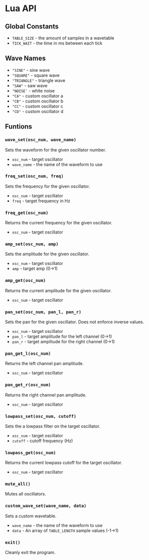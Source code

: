 # Lua API

## Global Constants
- `TABLE_SIZE` - the amount of samples in a wavetable
- `TICK_WAIT` - the time in ms between each tick

## Wave Names
- `"SINE"` - sine wave
- `"SQUARE"` - square wave
- `"TRIANGLE"` - triangle wave
- `"SAW"` - saw wave
- `"NOISE'` - white noise
- `"CA"` - custom oscillator a
- `"CB"` - custom oscillator b
- `"CC"` - custom oscillator c
- `"CD"` - custom oscillator d

## Funtions

### `wave_set(osc_num, wave_name)` 
Sets the waveform for the given oscillator number. 
- `osc_num` - target oscillator
- `wave_name` - the name of the waveform to use

### `freq_set(osc_num, freq)` 
Sets the frequency for the given oscillator. 
- `osc_num` - target oscillator
- `freq` - target frequency in Hz

### `freq_get(osc_num)` 
Returns the current frequency for the given oscillator. 
- `osc_num` - target oscillator

### `amp_set(osc_num, amp)` 
Sets the amplitude for the given oscillator. 
- `osc_num` - target oscillator
- `amp` - target amp (0->1)

### `amp_get(osc_num)` 
Returns the current amplitude for the given oscillator. 
- `osc_num` - target oscillator

### `pan_set(osc_num, pan_l, pan_r)` 
Sets the pan for the given oscillator. Does not enforce inverse values.
- `osc_num` - target oscillator
- `pan_l` - target amplitude for the left channel (0->1)
- `pan_r` - target amplitude for the right channel (0->1)

### `pan_get_l(osc_num)` 
Returns the left channel pan amplitude. 
- `osc_num` - target oscillator

### `pan_get_r(osc_num)` 
Returns the right channel pan amplitude. 
- `osc_num` - target oscillator

### `lowpass_set(osc_num, cutoff)`
Sets the a lowpass filter on the target oscillator.
- `osc_num` - target oscillator
- `cutoff` - cutoff frequency (Hz)

### `lowpass_get(osc_num)`
Returns the current lowpass cutoff for the target oscillator.
- `osc_num` - target oscillator

### `mute_all()`
Mutes all oscillators.

### `custom_wave_set(wave_name, data)`
Sets a custom wavetable.
- `wave_name` - the name of the waveform to use
- `data` - An array of `TABLE_LENGTH` sample values (-1->1)

### `exit()`
Cleanly exit the program.
